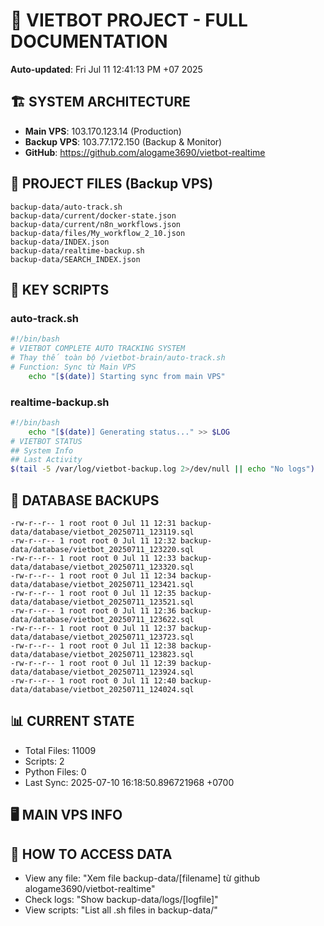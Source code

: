 # 🤖 VIETBOT PROJECT - FULL DOCUMENTATION
**Auto-updated**: Fri Jul 11 12:41:13 PM +07 2025

## 🏗️ SYSTEM ARCHITECTURE
- **Main VPS**: 103.170.123.14 (Production)
- **Backup VPS**: 103.77.172.150 (Backup & Monitor)
- **GitHub**: https://github.com/alogame3690/vietbot-realtime

## 📁 PROJECT FILES (Backup VPS)
```
backup-data/auto-track.sh
backup-data/current/docker-state.json
backup-data/current/n8n_workflows.json
backup-data/files/My_workflow_2_10.json
backup-data/INDEX.json
backup-data/realtime-backup.sh
backup-data/SEARCH_INDEX.json
```

## 🔧 KEY SCRIPTS
### auto-track.sh
```bash
#!/bin/bash
# VIETBOT COMPLETE AUTO TRACKING SYSTEM
# Thay thế toàn bộ /vietbot-brain/auto-track.sh
# Function: Sync từ Main VPS
    echo "[$(date)] Starting sync from main VPS"
```
### realtime-backup.sh
```bash
#!/bin/bash
    echo "[$(date)] Generating status..." >> $LOG
# VIETBOT STATUS
## System Info
## Last Activity
$(tail -5 /var/log/vietbot-backup.log 2>/dev/null || echo "No logs")
```

## 💾 DATABASE BACKUPS
```
-rw-r--r-- 1 root root 0 Jul 11 12:31 backup-data/database/vietbot_20250711_123119.sql
-rw-r--r-- 1 root root 0 Jul 11 12:32 backup-data/database/vietbot_20250711_123220.sql
-rw-r--r-- 1 root root 0 Jul 11 12:33 backup-data/database/vietbot_20250711_123320.sql
-rw-r--r-- 1 root root 0 Jul 11 12:34 backup-data/database/vietbot_20250711_123421.sql
-rw-r--r-- 1 root root 0 Jul 11 12:35 backup-data/database/vietbot_20250711_123521.sql
-rw-r--r-- 1 root root 0 Jul 11 12:36 backup-data/database/vietbot_20250711_123622.sql
-rw-r--r-- 1 root root 0 Jul 11 12:37 backup-data/database/vietbot_20250711_123723.sql
-rw-r--r-- 1 root root 0 Jul 11 12:38 backup-data/database/vietbot_20250711_123823.sql
-rw-r--r-- 1 root root 0 Jul 11 12:39 backup-data/database/vietbot_20250711_123924.sql
-rw-r--r-- 1 root root 0 Jul 11 12:40 backup-data/database/vietbot_20250711_124024.sql
```

## 📊 CURRENT STATE
- Total Files: 11009
- Scripts: 2
- Python Files: 0
- Last Sync: 2025-07-10 16:18:50.896721968 +0700

## 🖥️ MAIN VPS INFO


## 🚨 HOW TO ACCESS DATA
- View any file: "Xem file backup-data/[filename] từ github alogame3690/vietbot-realtime"
- Check logs: "Show backup-data/logs/[logfile]"
- View scripts: "List all .sh files in backup-data/"
